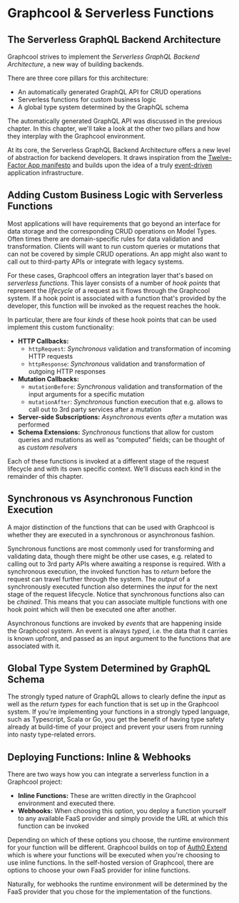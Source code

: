 # Graphcool & Serverless Functions

## The Serverless GraphQL Backend Architecture

Graphcool strives to implement the *Serverless GraphQL Backend Architecture*, a new way of building backends.

There are three core pillars for this architecture:

* An automatically generated GraphQL API for CRUD operations
* Serverless functions for custom business logic
* A global type system determined by the GraphQL schema

The automatically generated GraphQL API was discussed in the previous chapter. In this chapter, we'll take a look at the other two pillars and how they interplay with the Graphcool environment.

At its core, the Serverless GraphQL Backend Architecture offers a new level of abstraction for backend developers. It draws inspiration from the [Twelve-Factor App manifesto](https://12factor.net/) and builds upon the idea of a truly [event-driven](https://martinfowler.com/articles/201701-event-driven.html) application infrastructure.

## Adding Custom Business Logic with Serverless Functions

Most applications will have requirements that go beyond an interface for data storage and the corresponding CRUD operations on Model Types. Often times there are domain-specific rules for data validation and transformation. Clients will want to run custom queries or mutations that can not be covered by simple CRUD operations. An app might also want to call out to third-party APIs or integrate with legacy systems.

For these cases, Graphcool offers an integration layer that's based on *serverless functions*. This layer consists of a number of *hook points* that represent the *lifecycle* of a request as it flows through the Graphcool system. If a hook point is associated with a function that's provided by the developer, this function will be invoked as the request reaches the hook.

In particular, there are four *kinds* of these hook points that can be used implement this custom functionality:

* **HTTP Callbacks:** 
    * `httpRequest`: *Synchronous* validation and transformation of incoming HTTP requests
    * `httpResponse`: *Synchronous* validation and transformation of outgoing HTTP responses 
* **Mutation Callbacks:** 
    * `mutationBefore`: *Synchronous* validation and transformation of the input arguments for a specific mutation
    * `mutationAfter`: *Synchronous* function execution that e.g. allows to call out to 3rd party services after a mutation
* **Server-side Subscriptions:** *Asynchronous* events *after* a mutation was performed
* **Schema Extensions:** *Synchronous* functions that allow for custom queries and mutations as well as “computed” fields; can be thought of as *custom resolvers*

Each of these functions is invoked at a different stage of the request lifecycle and with its own specific context. We'll discuss each kind in the remainder of this chapter.

## Synchronous vs Asynchronous Function Execution

A major distinction of the functions that can be used with Graphcool is whether they are executed in a synchronous or asynchronous fashion.

Synchronous functions are most commonly used for transforming and validating data, though there might be other use cases, e.g. related to calling out to 3rd party APIs where awaiting a response is required. With a synchronous execution, the invoked function has to *return* before the request can travel further through the system. The *output* of a synchronously executed function also determines the *input* for the next stage of the request lifecycle. Notice that synchronous functions also can be *chained*. This means that you can associate multiple functions with one hook point which will then be executed one after another.

Asynchronous functions are invoked by *events* that are happening inside the Graphcool system. An event is always *typed*, i.e. the data that it carries is known upfront, and passed as an input argument to the functions that are associated with it.

## Global Type System Determined by GraphQL Schema

The strongly typed nature of GraphQL allows to clearly define the *input* as well as the *return types* for each function that is set up in the Graphcool system. If you're implementing your functions in a strongly typed language, such as Typescript, Scala or Go, you get the benefit of having type safety already at build-time of your project and prevent your users from running into nasty type-related errors.

## Deploying Functions: Inline & Webhooks

There are two ways how you can integrate a serverless function in a Graphcool project:

* **Inline Functions:** These are written directly in the Graphcool environment and executed there.
* **Webhooks:** When choosing this option, you deploy a function yourself to any available FaaS provider and simply provide the URL at which this function can be invoked

Depending on which of these options you choose, the runtime environment for your function will be different. Graphcool builds on top of [Auth0 Extend](https://auth0.com/extend/) which is where your functions will be executed when you're choosing to use inline functions. In the self-hosted version of Graphcool, there are options to choose your own FaaS provider for inline functions.

Naturally, for webhooks the runtime environment will be determined by the FaaS provider that you chose for the implementation of the functions.
